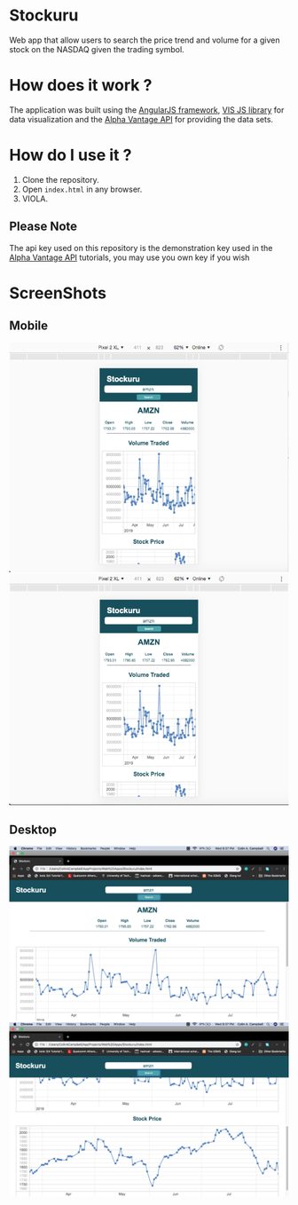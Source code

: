 # Stockuru
Web app that allow users to search the price trend and volume for a given stock on the NASDAQ given the trading symbol.

# How does it work ?
The application was built using the [AngularJS framework](https://angularjs.org/), [VIS JS library](https://visjs.org/) for data visualization and the [Alpha Vantage API](https://www.alphavantage.co/documentation/) for providing the data sets.

# How do I use it ?
1. Clone the repository.
2. Open `index.html` in any browser.
3. VIOLA.

## Please Note
The api key used on this repository is the demonstration key used in the [Alpha Vantage API](https://www.alphavantage.co/documentation/) tutorials, you may use you own key if you wish

# ScreenShots
## Mobile
![Mobile upper half](https://github.com/ColinACampbell/Stockuru/blob/master/graphics/Mobile_Top.png)
![Mobile lower half](https://github.com/ColinACampbell/Stockuru/blob/master/graphics/Mobile_Low.png)
## Desktop
![Mobile upper half](https://github.com/ColinACampbell/Stockuru/blob/master/graphics/Full_Top.png)
![Mobile lower half](https://github.com/ColinACampbell/Stockuru/blob/master/graphics/Full_Low.png)
